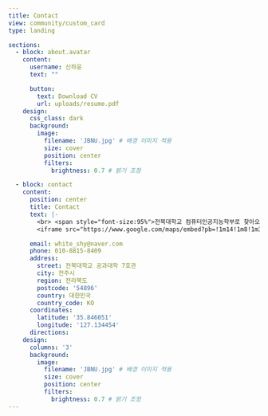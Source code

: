 ```yaml
---
title: Contact
view: community/custom_card
type: landing

sections:
  - block: about.avatar
    content:
      username: 신하윤
      text: ""

      button:
        text: Download CV
        url: uploads/resume.pdf
    design:
      css_class: dark
      background:
        image:
          filename: 'JBNU.jpg' # 배경 이미지 적용
          size: cover
          position: center
          filters:
            brightness: 0.7 # 밝기 조정

  - block: contact
    content:
      position: center
      title: Contact
      text: |-
        <br> <span style="font-size:95%">전북대학교 컴퓨터인공지능학부로 찾아오시는 길(공대 7호관)</span> <br>
        <iframe src="https://www.google.com/maps/embed?pb=!1m14!1m8!1m3!1d3133.3336544142727!2d127.134454!3d35.846051!3m2!1i1024!2i768!4f13.1!3m3!1m2!1s0x0%3A0x0!2zMzXCsDUwJzQ1LjgiTiAxMjfCsDA4JzA0LjAiRQ!5e0!3m2!1sko!2skr!4v1696304446555" width="600" height="450" style="border:0;" allowfullscreen="" loading="lazy"></iframe>

      email: white_shy@naver.com
      phone: 010-8815-8409
      address:
        street: 전북대학교 공과대학 7호관
        city: 전주시
        region: 전라북도
        postcode: '54896'
        country: 대한민국
        country_code: KO
      coordinates:
        latitude: '35.846051'
        longitude: '127.134454'
      directions:
    design:
      columns: '3'
      background:
        image:
          filename: 'JBNU.jpg' # 배경 이미지 적용
          size: cover
          position: center
          filters:
            brightness: 0.7 # 밝기 조정
---
```

